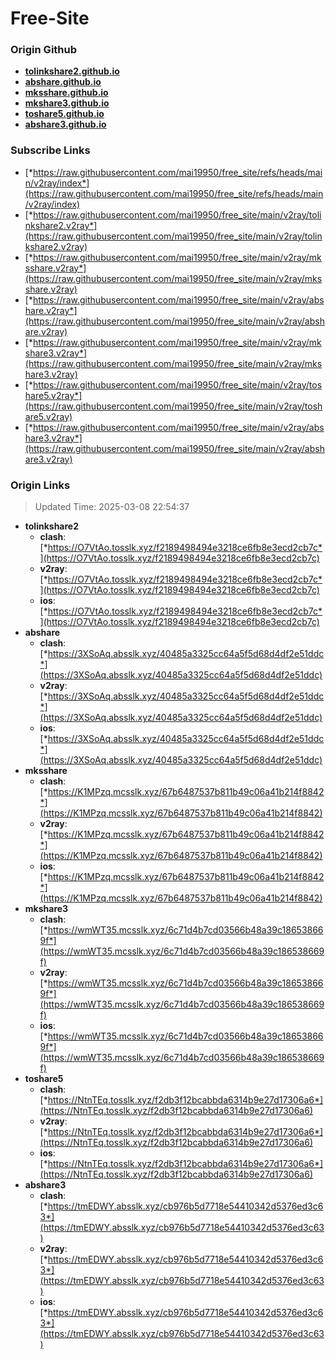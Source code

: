 # Free-Site

### Origin Github

- [**tolinkshare2.github.io**](https://github.com/tolinkshare2/tolinkshare2.github.io)
- [**abshare.github.io**](https://github.com/abshare/abshare.github.io)
- [**mksshare.github.io**](https://github.com/mksshare/mksshare.github.io)
- [**mkshare3.github.io**](https://github.com/mkshare3/mkshare3.github.io)
- [**toshare5.github.io**](https://github.com/toshare5/toshare5.github.io)
- [**abshare3.github.io**](https://github.com/abshare3/abshare3.github.io)

### Subscribe Links

- [*https://raw.githubusercontent.com/mai19950/free_site/refs/heads/main/v2ray/index*](https://raw.githubusercontent.com/mai19950/free_site/refs/heads/main/v2ray/index)
- [*https://raw.githubusercontent.com/mai19950/free_site/main/v2ray/tolinkshare2.v2ray*](https://raw.githubusercontent.com/mai19950/free_site/main/v2ray/tolinkshare2.v2ray)
- [*https://raw.githubusercontent.com/mai19950/free_site/main/v2ray/mksshare.v2ray*](https://raw.githubusercontent.com/mai19950/free_site/main/v2ray/mksshare.v2ray)
- [*https://raw.githubusercontent.com/mai19950/free_site/main/v2ray/abshare.v2ray*](https://raw.githubusercontent.com/mai19950/free_site/main/v2ray/abshare.v2ray)
- [*https://raw.githubusercontent.com/mai19950/free_site/main/v2ray/mkshare3.v2ray*](https://raw.githubusercontent.com/mai19950/free_site/main/v2ray/mkshare3.v2ray)
- [*https://raw.githubusercontent.com/mai19950/free_site/main/v2ray/toshare5.v2ray*](https://raw.githubusercontent.com/mai19950/free_site/main/v2ray/toshare5.v2ray)
- [*https://raw.githubusercontent.com/mai19950/free_site/main/v2ray/abshare3.v2ray*](https://raw.githubusercontent.com/mai19950/free_site/main/v2ray/abshare3.v2ray)

### Origin Links

> Updated Time: 2025-03-08 22:54:37

- **tolinkshare2**
  - **clash**: [*https://O7VtAo.tosslk.xyz/f2189498494e3218ce6fb8e3ecd2cb7c*](https://O7VtAo.tosslk.xyz/f2189498494e3218ce6fb8e3ecd2cb7c)
  - **v2ray**: [*https://O7VtAo.tosslk.xyz/f2189498494e3218ce6fb8e3ecd2cb7c*](https://O7VtAo.tosslk.xyz/f2189498494e3218ce6fb8e3ecd2cb7c)
  - **ios**: [*https://O7VtAo.tosslk.xyz/f2189498494e3218ce6fb8e3ecd2cb7c*](https://O7VtAo.tosslk.xyz/f2189498494e3218ce6fb8e3ecd2cb7c)
- **abshare**
  - **clash**: [*https://3XSoAq.absslk.xyz/40485a3325cc64a5f5d68d4df2e51ddc*](https://3XSoAq.absslk.xyz/40485a3325cc64a5f5d68d4df2e51ddc)
  - **v2ray**: [*https://3XSoAq.absslk.xyz/40485a3325cc64a5f5d68d4df2e51ddc*](https://3XSoAq.absslk.xyz/40485a3325cc64a5f5d68d4df2e51ddc)
  - **ios**: [*https://3XSoAq.absslk.xyz/40485a3325cc64a5f5d68d4df2e51ddc*](https://3XSoAq.absslk.xyz/40485a3325cc64a5f5d68d4df2e51ddc)
- **mksshare**
  - **clash**: [*https://K1MPzq.mcsslk.xyz/67b6487537b811b49c06a41b214f8842*](https://K1MPzq.mcsslk.xyz/67b6487537b811b49c06a41b214f8842)
  - **v2ray**: [*https://K1MPzq.mcsslk.xyz/67b6487537b811b49c06a41b214f8842*](https://K1MPzq.mcsslk.xyz/67b6487537b811b49c06a41b214f8842)
  - **ios**: [*https://K1MPzq.mcsslk.xyz/67b6487537b811b49c06a41b214f8842*](https://K1MPzq.mcsslk.xyz/67b6487537b811b49c06a41b214f8842)
- **mkshare3**
  - **clash**: [*https://wmWT35.mcsslk.xyz/6c71d4b7cd03566b48a39c186538669f*](https://wmWT35.mcsslk.xyz/6c71d4b7cd03566b48a39c186538669f)
  - **v2ray**: [*https://wmWT35.mcsslk.xyz/6c71d4b7cd03566b48a39c186538669f*](https://wmWT35.mcsslk.xyz/6c71d4b7cd03566b48a39c186538669f)
  - **ios**: [*https://wmWT35.mcsslk.xyz/6c71d4b7cd03566b48a39c186538669f*](https://wmWT35.mcsslk.xyz/6c71d4b7cd03566b48a39c186538669f)
- **toshare5**
  - **clash**: [*https://NtnTEq.tosslk.xyz/f2db3f12bcabbda6314b9e27d17306a6*](https://NtnTEq.tosslk.xyz/f2db3f12bcabbda6314b9e27d17306a6)
  - **v2ray**: [*https://NtnTEq.tosslk.xyz/f2db3f12bcabbda6314b9e27d17306a6*](https://NtnTEq.tosslk.xyz/f2db3f12bcabbda6314b9e27d17306a6)
  - **ios**: [*https://NtnTEq.tosslk.xyz/f2db3f12bcabbda6314b9e27d17306a6*](https://NtnTEq.tosslk.xyz/f2db3f12bcabbda6314b9e27d17306a6)
- **abshare3**
  - **clash**: [*https://tmEDWY.absslk.xyz/cb976b5d7718e54410342d5376ed3c63*](https://tmEDWY.absslk.xyz/cb976b5d7718e54410342d5376ed3c63)
  - **v2ray**: [*https://tmEDWY.absslk.xyz/cb976b5d7718e54410342d5376ed3c63*](https://tmEDWY.absslk.xyz/cb976b5d7718e54410342d5376ed3c63)
  - **ios**: [*https://tmEDWY.absslk.xyz/cb976b5d7718e54410342d5376ed3c63*](https://tmEDWY.absslk.xyz/cb976b5d7718e54410342d5376ed3c63)
